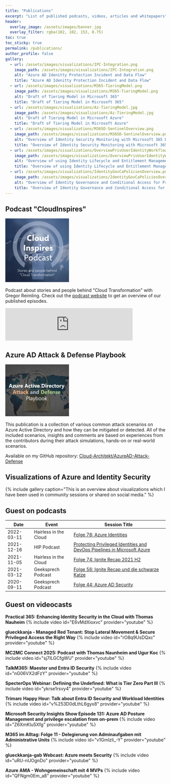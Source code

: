 ```yaml
---
title: "Publications"
excerpt: "List of published podcasts, videos, articles and whitepapers"
header:
  overlay_image: /assets/images/banner.jpg
  overlay_filter: rgba(102, 102, 153, 0.75)
toc: true
toc_sticky: true  
permalink: /publications/
author_profile: false
gallery:
  - url: /assets/images/visualizations/IPC-Integration.png
    image_path: /assets/images/visualizations/IPC-Integration.png
    alt: "Azure AD Idenitty Protection Incident and Data Flow"
    title: "Azure AD Idenitty Protection Incident and Data Flow"
  - url: /assets/images/visualizations/M365-TieringModel.png
    image_path: /assets/images/visualizations/M365-TieringModel.png
    alt: "Draft of Tiering Model in Microsoft 365"
    title: "Draft of Tiering Model in Microsoft 365"
  - url: /assets/images/visualizations/Az-TieringModel.jpg
    image_path: /assets/images/visualizations/Az-TieringModel.jpg
    alt: "Draft of Tiering Model in Microsoft Azure"
    title: "Draft of Tiering Model in Microsoft Azure"    
  - url: /assets/images/visualizations/M365D-SentinelOverview.png
    image_path: /assets/images/visualizations/M365D-SentinelOverview.png
    alt: "Overview of Identity Security Monitoring with Microsoft 365 Defender and Microsoft Sentinel"
    title: "Overview of Identity Security Monitoring with Microsoft 365 Defender and Microsoft Sentinel"
  - url: /assets/images/visualizations/OverviewPrivUserIdentityWorkflow.png
    image_path: /assets/images/visualizations/OverviewPrivUserIdentityWorkflow.png
    alt: "Overview of using Identity Lifecycle and Entitlement Management for Privileged Users"
    title: "Overview of using Identity Lifecycle and Entitlement Management for Privileged Users"
  - url: /assets/images/visualizations/IdentityGovCaPoliciesOverview.png
    image_path: /assets/images/visualizations/IdentityGovCaPoliciesOverview.png
    alt: "Overview of Identity Governance and Conditional Access for Privileged Users"
    title: "Overview of Identity Governance and Conditional Access for Privileged Users"
---
```




## Podcast "CloudInspires"
<img src="/assets/images/cloudinspires_logo_quad.jpg" style="width:200px;"/>

Podcast about stories and people behind "Cloud Transformation" with Gregor Reimling.
Check out the [podcast website](https://www.cloudinspires.me) to get an overview of our published episodes.

<iframe src="https://anchor.fm/cloudinspires/embed" height="102px" width="400px" frameborder="0" scrolling="no"></iframe>

## Azure AD Attack & Defense Playbook
<img src="/assets/images/aadplaybook_logo_quad.png" style="width:200px;"/>

This publication is a collection of various common attack scenarios on Azure Active Directory and how they can be mitigated or detected. All of the included scenarios, insights and comments are based on experiences from the contributors during their attack simulations, hands-on or real-world scenarios.

Available on my GitHub repository: [Cloud-Architekt/AzureAD-Attack-Defense](https://github.com/Cloud-Architekt/AzureAD-Attack-Defense)

## Visualizations of Azure and Identity Security
{% include gallery caption="This is an overview about visualizations which I have been used in community sessions or shared on social media." %}

## Guest on podcasts

| Date        | Event                       | Session Title                                                |
|-------------|-----------------------------|--------------------------------------------------------------|
| 2022-03-11  | Hairless in the Cloud       | [Folge 78: Azure Identities](https://hairlessinthecloud.com/post/078-azureidentitiesmitthomasnaunheim/)      |
| 2021-12-16  | HIP Podcast                 | [Protecting Privileged Identities and DevOps Pipelines in Microsoft Azure](https://hipconf.libsyn.com/protecting-privileged-identities-and-devops-pipelines-in-microsoft-azure-with-thomas-naunheim)              |
| 2021-11-05  | Hairless in the Cloud       | [Folge 74: Ignite Recap 2021 H2](https://hairlessinthecloud.com/post/074-specialignite2021h2recap/)              |
| 2021-03-12  | Geeksprech Podcast          | [Folge 56: Ignite Recap und die schwarze Katze](https://geeksprech.de/geeksprech-podcast-folge-56-ignite-recap-und-die-schwarze-katze/)              |
| 2020-09-11  | Geeksprech Podcast          | [Folge 44: Azure AD Security](https://geeksprech.de/geeksprech-podcast-folge-44-azure-ad-security/)

## Guest on videocasts
**Practical 365: Enhancing Identity Security in the Cloud with Thomas Nauheim**
{% include video id="E6vMdXioxvc" provider="youtube" %}

**glueckkanja - Managed Red Tenant: Stop Lateral Movement & Secure Privileged Access the Right Way**
{% include video id="rO8q9UsDQxc" provider="youtube" %}

**MC2MC Connect 2025: Podcast with Thomas Naunheim and Ugur Koc**
{% include video id="sj7ILGCfgWU" provider="youtube" %}

**TalkM365: Maester und Entra ID Security**
{% include video id="nG06VX2dFzY" provider="youtube" %}

**SpecterOps Webinar: Defining the Undefined: What is Tier Zero Part III**
{% include video id="ykrse1rsvy4" provider="youtube" %}

**Trimarc Happy Hour: Talk about Entra ID Security and Workload Identities**
{% include video id="v%253D0dLthL6gyx8" provider="youtube" %}

**Microsoft Security Insights Show Episode 131: Azure AD Posture Management and privilege escalation from on-prem**
{% include video id="Z6XmKIu5Xfg" provider="youtube" %}

**M365 im Alltag: Folge 11 - Delegierung von Adminaufgaben mit Administrative Units**
{% include video id="v1GmlzIi_-Y" provider="youtube" %}

**glueckkanja-gab Webcast: Azure meets Security**
{% include video id="uRU-nUOgnDo" provider="youtube" %}

**Azure AMA - Wohngemeinschaft mit 4 MVPs**
{% include video id="QFNgm0Em_a8" provider="youtube" %}
